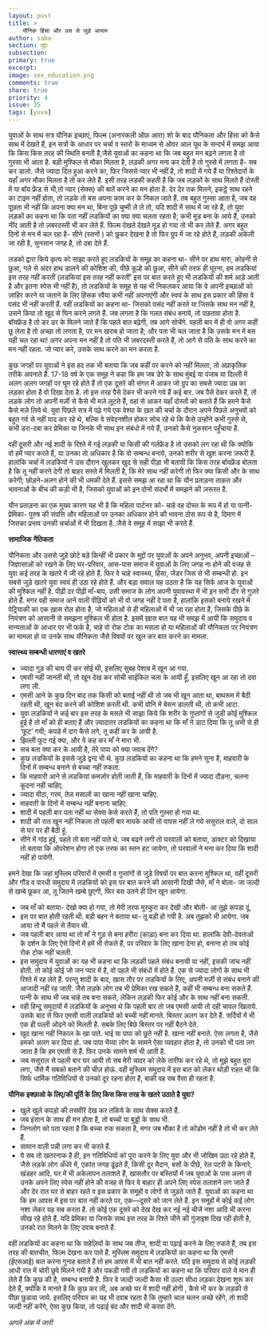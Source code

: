 ```yaml
---
layout: post
title: >
    यौनिक हिंसा और उस से जुड़े आयाम
author: saba
section: मुद्दा
subsection:
primary: true
excerpt:
image: sex_education.png
comments: true
share: true
priority: 4
issue: 35
tags: [yuva]
---
```


युवाओं के साथ सत्र यौनिक इच्छाएं, फिल्म (अनारकली ऑफ़ आरा) शो के बाद यौनिकता और हिंसा को कैसे साथ में देखते हैं, इन सत्रों के आधार पर चर्चा व स्तरों के माध्यम से ओवर आल यूथ के सन्दर्भ में समझ आया कि किस किस तरह की स्थिति बनती है,जैसे युवाओं का कहना था कि जब बहुत मन बढ़ने लगता है तो गुस्सा भी आता है. बड़ी मुश्किल से मौका मिलता है, लड़की अगर मना कर देती है तो गुस्से में लगता है- सब कर डालो. जैसे ज्यादा दिल हुआ करने का, फिर जिससे प्यार भी नहीं है, तो शादी में गये हैं या रिश्तेदारों के यहाँ अगर मौका मिलता है तो कर लेते हैं. इसी तरह लडकी कहती है कि जब लड़कों के साथ मिलते हैं दोस्ती में या बॉय फ्रेंड से भी,तो प्यार (सेक्स) की बातें करने का मन होता है. देर देर तक मिलने, इकट्ठे साथ रहने का टाइम नहीं होता, तो लड़के तो बस अपना काम कर के निकल जाते हैं. तब बहुत गुस्सा आता है, जब वह पूछता भी नहीं कि अपना क्या मन था, बिना पूछे चुम्मी ले ले तो, यदि शादी में साथ में जा रहे हैं, तो युवा लड़कों का कहना था कि पता नहीं लडकियों का क्या क्या चलता रहता है; कभी मूड बना के आये हैं, उनको नींद आती है तो ज़बरदस्ती भी कर लेते हैं. फिल्म देखते देखते मूड हो गया तो भी कर लेते हैं. अगर बहुत दिनों से मन में चल रहा है- सीने (स्तनों ) को छूकर देखना है तो फिर ग्रुप में जा रहे होते हैं, लड़की अकेली जा रही है, सुनसान जगह है, तो दबा देते हैं.

लडको द्वारा किये कृत्य को साझा करते हुए लडकियों के समूह का कहना था- सीने पर हाथ मारा, कोहनी से छुआ, गले से अंदर हाथ डालने की कोशिश की, पीछे कूल्हे को छुआ, सीने की तरफ ही घूरना, हम लडकियां इस तरह नहीं करतीं (लडकियां इस तरह नहीं करतीं’ इस पर बात करते हुए भी लडकियों की शर्म आड़े आती है और इतना स्पेस भी नहीं है), तो लडकियों के समूह से यह भी निकलकर आया कि वे अपनी इच्छाओं को ज़ाहिर करने या जताने के लिए हिंसक रवैया कभी नहीं अपनाएंगी और स्वयं के साथ इस प्रकार की हिंसा वे पसंद भी नहीं करती हैं. वहीं लडकियों का कहना था- जिसको पसंद नहीं करते या जिसके साथ मन नहीं है, उसने किया तो खुद से घिन करने लगते हैं. जब लगता है कि गलत संबंध बनाये, तो पछतावा होता है. बॉयफ्रेंड है तो डर डर के मिलने जाते हैं कि पहले बात बढ़ेगी, तब आगे सोचेंगे. पहली बार में ही वो अगर कहीं छू लेता है तो अच्छा तो लगता है, पर मन खराब हो जाता है; और पता भी चल जाता है कि उसके मन में बस यही चल रहा था! अगर अपना मन नहीं है तो पति भी ज़बरदस्ती करते हैं, तो आगे से पति के साथ करने का मन नहीं रहता. जो प्यार करे, उसके साथ करने का मन करता है.

कुछ जगहों पर युवाओं ने इस हद तक भी बताया कि जब कहीं पर करने को नहीं मिलता, तो अप्राकृतिक तरीके अपनाते हैं. 17-18 वर्ष के एक समूह ने कहा कि हम जब डेरे के साथ मुंबई या पंजाब या दिल्ली में अलग अलग जगहों पर घूम रहे होते हैं तो एक दूसरे की संगत में आकर जो ग्रुप का सबसे ज्यादा उम्र का लड़का होता है वो दिखा देता है. तो इस तरह पैसे देकर भी करने गये हैं कई बार. जब पैसे देकर करते हैं, तो लड़के लोग तो अपनी मर्ज़ी से कैसे भी मज़े लूटते हैं, वहां से आकर यहाँ दोस्तों को बताते हैं कि हमने कैसे कैसे मज़े लिये थे. युवा पिछले सत्र में पढ़े गये एक वेश्या के ख़त की चर्चा के दौरान अपने पिछले अनुभवों को बहुत गर्व से नहीं याद कर रहे थे, बल्कि वे संवेदनशील होकर सोच रहे थे कि कैसे उन्होंने कभी गुस्से से, कभी डरा-दबा कर प्रेमिका या जिनके भी साथ इन संबंधो में गये हैं, उनको कैसे नुकसान पहुँचाया है.

वहीं दूसरी और नई शादी के रिश्ते में गई लड़की या किसी की गर्लफ्रेंड है तो उसको लग रहा थी कि क्योंकि वो हमें प्यार करते हैं, या उनका तो अधिकार है कि वो सम्बन्ध बनाये, उनको शरीर से खुश करना ज़रूरी है. हालांकि चर्चा में लडकियों ने उस दौरान खुलकर खुद से सही पीड़ा भी बतायी कि किस तरह बॉयफ्रेंड बोलता है कि तू नहीं करने देगी तो बाहर सस्ते में मिलती है, कि मेरे साथ नहीं करेगी तो फिर क्या किसी और के साथ करेगी; छोड़ने-अलग होने की भी धमकी देते हैं. इससे समझ आ रहा था कि यौन प्रताड़ना ताक़त और भावनाओं के बीच की कड़ी भी है, जिसको युवाओं को इन दोनों संदर्भो में समझने की ज़रूरत है.

यौन प्रताड़ना का एक मुख्य कारण यह भी है कि महिला पार्टनर को- चाहे वह दोस्त के रूप में हो या पत्नी- प्रेमिका- पुरुष की संपत्ति और महिलाओं पर उनका अधिकार होने की भावना ठोस रूप से है, दिमाग में जिसका प्रभाव उनकी चर्चाओं में भी दिखता है..जैसे वे समूह में साझा भी करते हैं.

**सामाजिक नैतिकता**

यौनिकता और उससे जुड़े छोटे बड़े किन्हीं भी प्रकार के  मुद्दों पर युवाओं के अपने अनुभव, अपनी इच्छाओं – जिज्ञासाओं  को रखने  के लिए घर-परिवार, आस-पास समाज में युवाओं के लिए जगह ना होने की वजह से युवा कई तरह के खतरे में जी रहे होते हैं. फिर वे चाहे स्वास्थ्य, हिंसा, जेंडर जिस से भी सम्बन्धी हो. इन सबसे जुड़े खतरे युवा स्वयं ही उठा रहे होते हैं. और बड़ा सवाल यह उठता है कि यह सिर्फ आज के युवाओं की मुश्किल नहीं है. पीढ़ी दर पीढ़ी माँ-बाप, उसी समाज के लोग अपनी युवावस्था में भी इन सभी दौर से गुज़रे होते हैं. मगर वही समाज आने वाली पीढ़ियों को भी वो जगह नहीं दे पता है, हालांकि इसको बनाये रखने में पेट्रियाकी का एक ख़ास रोल होता है, जो महिलाओं से ही महिलाओं में भी जा रहा होता है, जिसके पीछे के  नियंत्रण को आसानी से समझना मुश्किल भी होता है. इसमें ख़ास बात यह भी समझ में आयी कि समुदाय व मान्यताओं के आधार पर भी फर्क है, चाहे वो रोक टोक का मसला हो या महिलाओं की यौनिकता पर नियंत्रण का मामला हो या उनके साथ यौनिकता जैसे विषयों पर खुल कर बात करने का मामला.

**स्वास्थ्य सम्बन्धी धारणाएं व खतरे**

 - ज्यादा गुड़ की चाय पी कर सोई थी, इसलिए सुबह पेशाब में खून आ गया.
 - एमसी नहीं जानती थी, तो खून देख कर सोची साईकिल चला के आयी हूँ, इसलिए खून आ रहा तो दवा लगा ली.
 - एमसी आने के कुछ दिन बाद तक किसी को बताई नहीं थी तो जब भी खून आता था, बाथरूम में बैठी रहती थी, खून बंद करने की कोशिश करती थी. कभी योनि में बेसन डालती थी, तो कभी आटा.
 - युवा लडकियों ने कई बार इस तरह के मसले भी साझा किये कि शरीर के गुप्तांगों से जुडी कोई मुश्किल हुई है तो माँ को ही बताए हैं और ज़्यादातर लडकियों का कहना था कि माँ ने डाट दिया कि तू अभी से ही ‘फूट’ गयी; कपडे में दाग कैसे लगे, तू कहीं कर के आयी है.
 - झिल्ली फूट गई क्या, और ये कह कर माँ ने मारा भी.
 - सच बता क्या कर के आयी है, तेरे पापा को क्या जवाब देंगे?
 - कुछ लडकियों के इससे जुड़े द्वन्द भी थे. कुछ लडकियों का कहना था कि हमने सुना है, माहवारी के दिनों में सम्बन्ध बनाने से बच्चा नहीं रुकता.
 - कि माहवारी आने से लडकियां कमज़ोर होती जाती हैं, कि माहवारी के दिनों में ज्यादा दौड़ना, चलना कूदना नहीं चाहिए.
 - ज्यादा मीठा, गरम, तेज़ मसालों का खाना नहीं खाना चाहिए.
 - माहवारी के दिनों में सम्बन्ध नहीं बनाना चाहिए.
 - शादी में पहली बार पता नहीं था सेक्स केसे करते हैं, तो पति गुस्सा हो गया था.
 - शादी की रात खून नहीं निकला तो पहली बार मायके आयी तो वापस नहीं ले गये ससुराल वाले, दो साल से घर पर ही बैठी हूं.
 - सीने में गांठ हुई, पहले तो बता नहीं पाते थे. जब बढने लगी तो घरवालों को बताया, डाक्टर को दिखाया तो बताया कि ऑपरेशन होगा तो एक तरफ का स्तन हट जायेगा, तो घरवालों ने मना कर दिया कि शादी नहीं हो पायेगी.

हमने देखा कि जहां मुस्लिम परिवारों में एमसी व गुप्तांगों से जुड़े विषयों पर बात करना मुश्किल था, वहीं  दूसरी और गौंड व पारधी समुदाय में लडकियों को इस पर बात करने की आसानी दिखी जैसे, माँ ने बोला- जा जल्दी से खम्बे छूकर आ, तू जितने खम्बे छुएगी, फिर बस उतने ही दिन खून आयेगा.

 - जब माँ को बताया- देखो क्या हो गया, तो मेरी तरफ मुस्कुरा कर देखी और बोली- आ तुझे कपडा दूं.
 - इस पर बात होती रहती थी. बड़ी बहन ने बताया था- तू बड़ी हो गयी है. अब तुझको भी आयेगा. जब आया तो मैं पहले से तैयार थी.
 - जब पहली बार आया था तो माँ ने गुड़ से बना हरीरा (काड़ा) बना कर दिया था. हालांकि देवी-देवताओं के दर्शन के लिए ऐसे दिनों में हमें भी रोकते हैं, पर परिवार के लिए खाना देना हो, बनाना हो तब कोई रोक टोक नहीं चलती.
 - इस समुदाय में युवाओं का यह भी कहना था कि लड़की पहले संबंध बनायी या नहीं, इसकी जांच नहीं होती. तो कोई कोई जो जन प्यार में है, वो पहले भी संबंधों में होते हैं. एक से ज्यादा लोगों के साथ भी रिश्ते में रह लेते हैं. परन्तु शादी के बाद, खास तौर पर लडकियों के लिए, अपनी मर्ज़ी से संबंध बनाने की आजादी नहीं रह जाती. जैसे लड़के लोग तब भी प्रेमिका रख सकते हैं, कहीं भी सम्बन्ध बना सकते हैं. पत्नी के साथ भी जब चाहे तब बना सकते, लेकिन लड़की फिर कोई और के साथ नहीं बना सकती.
 - वही हिन्दू समुदायों में लडकियों के अनुभव थे कि पहली बार तो जब एमसी आयी तो दही चावल खिलाये. उसके बाद से फिर एमसी वाली लडकियों को बच्ची नहीं मानते. बिस्तर अलग कर देते हैं. सर्दियों में भी एक ही पल्ली ओढने को मिलती है. सबके लिए बिछे बिस्तर पर नहीं बैठने देते.
 - खुद खाना नहीं निकाल के खा पाते. भाई या पापा को छूते नहीं है. खाना नहीं बनाते. ऐसा लगता है, जैसे हमको अलग कर दिया हो. जब पापा भैय्या लोग के सामने ऐसा व्यवहार होता है, तो उनको भी पता लग जाता है कि हम एमसी से हैं. फिर उनके सामने शर्म भी आती है.
 - जब ससुराल से पहली बार घर आयी तो सब मेरी चादर को लेके तारीफ कर रहे थे, तो मुझे बहुत बुरा लगा, जैसे मैं सबको बताने की चीज़ होऊं.
वही मुस्लिम समुदाय में इस बात को लेकर थोड़ी राहत थी कि सिर्फ धार्मिक गतिविधियों से उनको दूर  रहना होता है, बाकी वह सब वैसा ही रहता है.

**यौनिक इक्छाओ के लिए/की पूर्ति के लिए किस किस तरह के खतरे उठाते है युवा?**

 - खुले खुले कपड़ो की तसवीरें देख कर तकिये के साथ सेक्स करते हैं.
 - जब इंसान के साथ ही मन होता है, तो बच्चों या बुड्ढों के साथ भी.
 - जिनलोग को पता रहता है कि बच्चा रुक सकता है, मगर जब मौका है तो कोंडोम नहीं है तो भी कर लेते हैं.
 - सामान वाली पन्नी लगा कर भी करते हैं.
 - ये सब तो खतरनाक है ही, इन गतिविधियों को पूरा करने के लिए युवा और भी जोखिम उठा रहे होते हैं, जैसे लड़के लोग अँधेरे में, एकांत जगह ढूंढते हैं, किसी दूर मैदान, बसों के पीछे, रेल पटरी के किनारे, खंडहर आदि. घर में भी अकेलापन तलाशते हैं, खासतौर पर बस्तियों में जब युवाओं के पास अलग से उनके अपने लिए स्पेस नहीं होने की वजह से फिर वे बाहार ही अपने लिए स्पेस तलाशने लग जाते हैं और देर रात घर से बाहर रहते व इस प्रकार के समूहों व लोगों से जुड़ते जाते हैं. युवाओं का कहना था कि हम आपस में इस पर बात नहीं करते पर, एक—दूसरे को जान लेते हैं. इन समूहों में कोई कई लोग नशा लेकर यह सब करता है. तो कोई एक दूसरे को देख देख कर नई नई चीजें नशा आदि भी करना सीख रहे होते हैं. यदि प्रेमिका या जिसके साथ इस तरह के रिश्ते जीने की गुंजाइश दिख रही होती है, उनको रात मिलने के लिए दवाब बनाते हैं.

वहीं लडकियों का कहना था कि सहेलियों के साथ जब तीज, शादी  या पढ़ाई करने के लिए रुकते हैं, तब इस तरह की बातचीत, फिल्म देखना कर पाते हैं. मुस्लिम समुदाय में लडकियों का कहना था कि एमसी (ईएसआई) बात करना गुनाह बताते हैं तो हम आपस में भी बात नहीं करते. यदि इस समुदाय से कोई लड़की आधी रात में चोरी छुपे मिलने गयी है और पकड़ी गयी तो लडकियों का कहना था कि परिवार वाले ये मान ही लेते हैं कि कुछ की है, सम्बन्ध बनायी है. फिर वे जल्दी जल्दी कैसा भी उल्टा सीधा लड़का देखना शुरू कर देते हैं, क्योंकि वे मानते है कि कुछ कर ली, अब अच्छे घर में शादी नहीं होगी , कैसे भी कर के लड़की से पीछा छुडाया जाये. इसलिए परिवार का यह भी दवाब रहता है कि तुम्हारे चाल चलन अच्छे रहेंगे, तो शादी जल्दी नहीं करेंगे, ऐसा  कुछ किया, तो पढाई बंद और शादी भी करवा देंगे.

*अगले अंक में जारी*